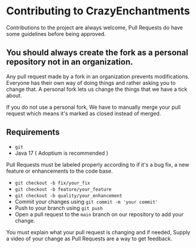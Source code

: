 # Contributing to CrazyEnchantments
Contributions to the project are always welcome, Pull Requests do have some guidelines before being approved.

## You should always create the fork as a personal repository not in an organization.
Any pull request made by a fork in an organization prevents modifications. Everyone has their own way of doing things and rather asking you to change that. A personal fork lets us change the things
that we have a tick about. 

If you do not use a personal fork, We have to manually merge your pull request which means it's marked as closed instead of merged.

## Requirements
 * `git`
 * Java 17 ( Adoptium is recommended )

Pull Requests must be labeled properly according to if it's a bug fix, a new feature or enhancements to the code base.
 * `git checkout -b fix/your_fix`
  * `git checkout -b feature/your_feature`
  * `git checkout -b quality/your_enhancement`
 * Commit your changes using `git commit -m 'your commit'`
 * Push to your branch using `git push`
 * Open a pull request to the `main` branch on our repository to add your change. 

You must explain what your pull request is changing and if needed, Supply a video of your change as Pull Requests are a way to get feedback.